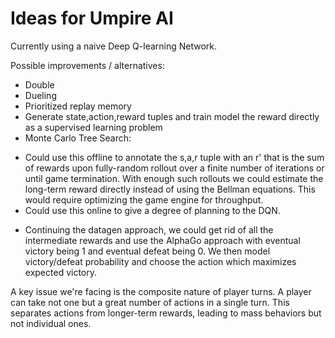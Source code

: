 # Ideas for Umpire AI

Currently using a naive Deep Q-learning Network.

Possible improvements / alternatives:

* Double
* Dueling
* Prioritized replay memory
* Generate state,action,reward tuples and train model the reward directly as a supervised learning problem
* Monte Carlo Tree Search:
 - Could use this offline to annotate the s,a,r tuple with an r' that is the sum of rewards upon fully-random rollout over a finite number of iterations or until game termination. With enough such rollouts we could estimate the long-term reward directly instead of using the Bellman equations. This would require optimizing the game engine for throughput.
 - Could use this online to give a degree of planning to the DQN.
* Continuing the datagen approach, we could get rid of all the intermediate rewards and use the AlphaGo approach with eventual victory being 1 and eventual defeat being 0. We then model victory/defeat probability and choose the action which maximizes expected victory.

A key issue we're facing is the composite nature of player turns. A player can take not one but a great number of actions in a single turn. This separates actions from longer-term rewards, leading to mass behaviors but not individual ones.

